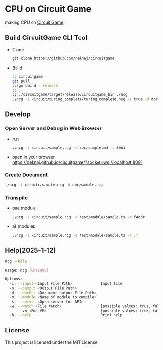 # CPU on Circuit Game
making CPU on [Circuit Game](https://neknaj.github.io/circuitgame/)  

## Build CircuitGame CLI Tool
- Clone  
    ```sh
    git clone https://github.com/neknaj/circuitgame
    ```
- Build  
    ```sh
    cd circuitgame
    git pull
    cargo build --release
    cd ..
    cp ./circuitgame/target/release/circuitgame_bin ./ncg
    ./ncg -i circuit/turing_complete/turing_complete.ncg -s true -d doc/turing_complete.md
    ```

## Develop
### Open Server and Debug in Web Browser
- run  
    ```sh
    ./ncg -i circuit/sample.ncg -d doc/sample.md -s 8081
    ```
- open in your browser  
    https://neknaj.github.io/circuitgame/?socket=ws://localhost:8081  
### Create Document
```sh
./ncg -i circuit/sample.ncg -d doc/sample.ncg
```
### Transpile
- one module
    ```sh
    ./ncg -i circuit/sample.ncg -o test/module/sample.ts -m fAddr
    ```
- all modules
    ```sh
    ./ncg -i circuit/sample.ncg -o test/module/sample.ts -m .*
    ```

## Help(2025-1-12)

```sh
ncg --help
```

```sh
Usage: ncg [OPTIONS]

Options:
  -i, --input <Input File Path>             Input file
  -o, --output <Output File Path>
  -d, --docOut <Document output File Path>
  -m, --module <Name of module to compile>
  -s, --server <Open server for API>
  -w, --watch <File Watch>                  [possible values: true, false]
      --vm <Run VM>                         [possible values: true, false]
  -h, --help                                Print help
  ```

## License
This project is licensed under the MIT License.  